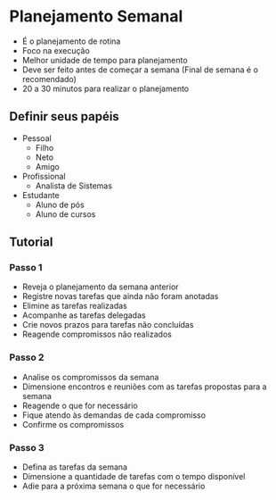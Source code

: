 # Planejamento Semanal

- É o planejamento de rotina
- Foco na execução
- Melhor unidade de tempo para planejamento
- Deve ser feito antes de começar a semana (Final de semana é o recomendado)
- 20 a 30 minutos para realizar o planejamento

## Definir seus papéis

- Pessoal
	- Filho
	- Neto
	- Amigo
- Profissional
	- Analista de Sistemas
- Estudante
	- Aluno de pós
	- Aluno de cursos

## Tutorial

### Passo 1

- Reveja o planejamento da semana anterior
- Registre novas tarefas que ainda não foram anotadas
- Elimine as tarefas realizadas
- Acompanhe as tarefas delegadas
- Crie novos prazos para tarefas não concluídas
- Reagende compromissos não realizados

### Passo 2

- Analise os compromissos da semana
- Dimensione encontros e reuniões com as tarefas propostas para a semana
- Reagende o que for necessário
- Fique atendo às demandas de cada compromisso
- Confirme os compromissos

### Passo 3

- Defina as tarefas da semana
- Dimensione a quantidade de tarefas com o tempo disponível
- Adie para a próxima semana o que for necessário

<!--stackedit_data:
eyJoaXN0b3J5IjpbMTc0NjE2NDAxNiwtNzI2MTY0MjEwLC00Nj
k5MjA2NDAsLTI3NDU3MDIwM119
-->